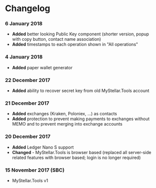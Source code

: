 # Changelog

### 6 January 2018
- **Added** better looking Public Key component (shorter version, popup with copy button, contact name association)
- **Added** timestamps to each operation shown in "All operations"

### 4 January 2018
- **Added** paper wallet generator

### 22 December 2017
- **Added** ability to recover secret key from old MyStellar.Tools account

### 21 December 2017
- **Added** exchanges (Kraken, Poloniex, ...) as contacts
- **Added** protection to prevent making payments to exchanges without MEMO and to prevent merging into exchange accounts

### 20 December 2017
- **Added** Ledger Nano S support
- **Changed** - MyStellar.Tools is browser based (replaced all server-side related features with browser based; login is no longer required) 

### 15 November 2017 (SBC)
- MyStellar.Tools v1